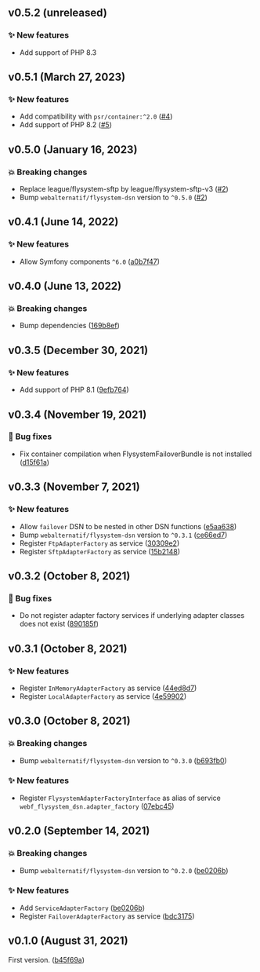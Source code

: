 ## v0.5.2 (unreleased)

### ✨ New features

* Add support of PHP 8.3

## v0.5.1 (March 27, 2023)

### ✨ New features

* Add compatibility with `psr/container:^2.0` ([#4](https://github.com/webalternatif/flysystem-dsn-bundle/pull/4))
* Add support of PHP 8.2 ([#5](https://github.com/webalternatif/flysystem-dsn-bundle/pull/5))

## v0.5.0 (January 16, 2023)

### 💥 Breaking changes

* Replace league/flysystem-sftp by league/flysystem-sftp-v3 ([#2](https://github.com/webalternatif/flysystem-dsn-bundle/pull/2))
* Bump `webalternatif/flysystem-dsn` version to `^0.5.0` ([#2](https://github.com/webalternatif/flysystem-dsn-bundle/pull/2))

## v0.4.1 (June 14, 2022)

### ✨ New features

* Allow Symfony components `^6.0` ([a0b7f47](https://github.com/webalternatif/flysystem-dsn-bundle/commit/a0b7f47dd67e34bfe0d5c84e7259c0ae8b203ca2))

## v0.4.0 (June 13, 2022)

### 💥 Breaking changes

* Bump dependencies ([169b8ef](https://github.com/webalternatif/flysystem-dsn-bundle/commit/169b8efd2444cb8654e12abcd5c132b84aa297af))

## v0.3.5 (December 30, 2021)

### ✨ New features

* Add support of PHP 8.1 ([9efb764](https://github.com/webalternatif/flysystem-dsn-bundle/commit/9efb764cb467e87962fe37ae5896ae029c645ccd))

## v0.3.4 (November 19, 2021)

### 🐛 Bug fixes

* Fix container compilation when FlysystemFailoverBundle is not installed ([d15f61a](https://github.com/webalternatif/flysystem-dsn-bundle/commit/d15f61adae279b87e677aa81f1fc86536ee78219))

## v0.3.3 (November 7, 2021)

### ✨ New features

* Allow `failover` DSN to be nested in other DSN functions ([e5aa638](https://github.com/webalternatif/flysystem-dsn-bundle/commit/e5aa6384aed2eb41d3f13a0f575f9cf2a440f42f))
* Bump `webalternatif/flysystem-dsn` version to `^0.3.1` ([ce66ed7](https://github.com/webalternatif/flysystem-dsn-bundle/commit/ce66ed7d6d346d2cd60ddd067a73aac0fa532095))
* Register `FtpAdapterFactory` as service ([30309e2](https://github.com/webalternatif/flysystem-dsn-bundle/commit/30309e225340c58b3f5b971beb51a6d215ff7e33))
* Register `SftpAdapterFactory` as service ([15b2148](https://github.com/webalternatif/flysystem-dsn-bundle/commit/15b21483550c16ddddb615aa78bc20b242d87b5f))

## v0.3.2 (October 8, 2021)

### 🐛 Bug fixes

* Do not register adapter factory services if underlying adapter classes does not exist ([890185f](https://github.com/webalternatif/flysystem-dsn-bundle/commit/890185fc0bf52f3d820b804b793ce000ba23b095))

## v0.3.1 (October 8, 2021)

### ✨ New features

* Register `InMemoryAdapterFactory` as service ([44ed8d7](https://github.com/webalternatif/flysystem-dsn-bundle/commit/44ed8d7ca5c0cd31a515be94f253087558859a67))
* Register `LocalAdapterFactory` as service ([4e59902](https://github.com/webalternatif/flysystem-dsn-bundle/commit/4e59902d876b19b67849a8477aa7bf19a73e6763))

## v0.3.0 (October 8, 2021)

### 💥 Breaking changes

* Bump `webalternatif/flysystem-dsn` version to `^0.3.0` ([b693fb0](https://github.com/webalternatif/flysystem-dsn-bundle/commit/b693fb040157531c74fa7d975f1404a6cb309817))

### ✨ New features

* Register `FlysystemAdapterFactoryInterface` as alias of service `webf_flysystem_dsn.adapter_factory` ([07ebc45](https://github.com/webalternatif/flysystem-dsn-bundle/commit/07ebc4545a73cb1e0ae8e928b0b7c9713cab1991))

## v0.2.0 (September 14, 2021)

### 💥 Breaking changes

* Bump `webalternatif/flysystem-dsn` version to `^0.2.0` ([be0206b](https://github.com/webalternatif/flysystem-dsn-bundle/commit/be0206b746db7b37bde6a973846304f9e5aa1770))

### ✨ New features

* Add `ServiceAdapterFactory` ([be0206b](https://github.com/webalternatif/flysystem-dsn-bundle/commit/be0206b746db7b37bde6a973846304f9e5aa1770))
* Register `FailoverAdapterFactory` as service ([bdc3175](https://github.com/webalternatif/flysystem-dsn-bundle/commit/bdc31756d5fd88e42e0c6c8c27ffd9d28c43c970))

## v0.1.0 (August 31, 2021)

First version. ([b45f69a](https://github.com/webalternatif/flysystem-dsn-bundle/commit/b45f69a82565def5feaea21b2ef38e6824ce6401))
